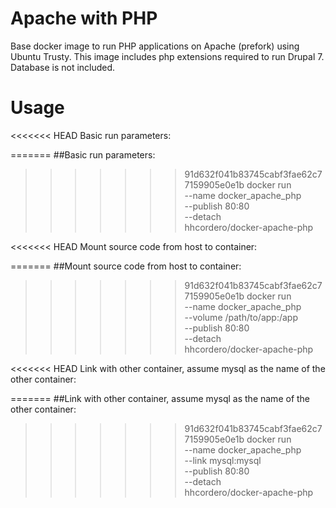 # Apache with PHP

Base docker image to run PHP applications on Apache (prefork) using Ubuntu Trusty. This image includes php extensions required to run Drupal 7. Database is not included.

# Usage

<<<<<<< HEAD
Basic run parameters:

=======
##Basic run parameters:
>>>>>>> 91d632f041b83745cabf3fae62c77159905e0e1b
            docker run \
                        --name docker_apache_php \
                        --publish 80:80 \
                        --detach \
                    hhcordero/docker-apache-php

<<<<<<< HEAD
Mount source code from host to container:

=======
##Mount source code from host to container:
>>>>>>> 91d632f041b83745cabf3fae62c77159905e0e1b
            docker run \
                        --name docker_apache_php \
                        --volume /path/to/app:/app \
                        --publish 80:80 \
                        --detach \
                    hhcordero/docker-apache-php

<<<<<<< HEAD
Link with other container, assume mysql as the name of the other container:

=======
##Link with other container, assume mysql as the name of the other container:
>>>>>>> 91d632f041b83745cabf3fae62c77159905e0e1b
            docker run \
                        --name docker_apache_php \
                        --link mysql:mysql \
                        --publish 80:80 \
                        --detach \
                    hhcordero/docker-apache-php
